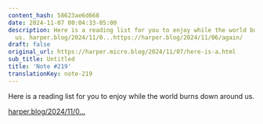 ```yaml
---
content_hash: 58623ae6d668
date: 2024-11-07 00:04:33-05:00
description: Here is a reading list for you to enjoy while the world burns down around
  us. harper.blog/2024/11/0...https://harper.blog/2024/11/06/again/
draft: false
original_url: https://harper.micro.blog/2024/11/07/here-is-a.html
sub_title: Untitled
title: 'Note #219'
translationKey: note-219
---
```


Here is a reading list for you to enjoy while the world burns down around us. 

[harper.blog/2024/11/0...](https://harper.blog/2024/11/06/again/)
